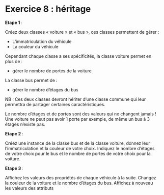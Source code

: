 # Exercice 8 : héritage

**Etape 1** :

Créez deux classes « voiture » et « bus », ces classes permettent de gérer :
- L’immatriculation du véhicule
- La couleur du véhicule

Cependant chaque classe a ses spécificités, la classe voiture permet en plus de :
- gérer le nombre de portes de la voiture

La classe bus permet de :
- gérer le nombre d’étages du bus

NB : Ces deux classes devront hériter d’une classe commune qui leur permettra de partager certaines caractéristiques.

Le nombre d’étages et de portes sont des valeurs qui ne changent jamais ! Une voiture ne peut pas avoir 1 porte par exemple, de même un bus à 3 étages n’existe pas.

**Etape 2** :

Créez une instance de la classe bus et de la classe voiture, donnez leur l’immatriculation et la couleur de votre choix. Indiquez le nombre d’étages de votre choix pour le bus et le nombre de portes de votre choix pour la voiture.

**Etape 3** :

Affichez les valeurs des propriétés de chaque véhicule à la suite.
Changez la couleur de la voiture et le nombre d’étages du bus.
Affichez à nouveau les valeurs des attributs
